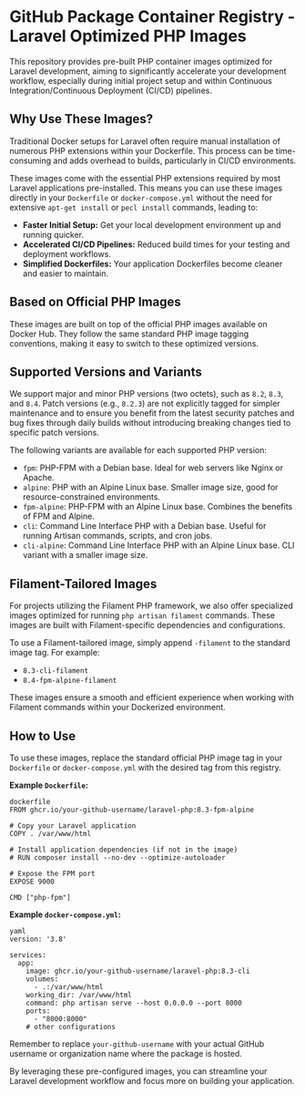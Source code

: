 # GitHub Package Container Registry - Laravel Optimized PHP Images

This repository provides pre-built PHP container images optimized for Laravel development, aiming to significantly accelerate your development workflow, especially during initial project setup and within Continuous Integration/Continuous Deployment (CI/CD) pipelines.

## Why Use These Images?

Traditional Docker setups for Laravel often require manual installation of numerous PHP extensions within your Dockerfile. This process can be time-consuming and adds overhead to builds, particularly in CI/CD environments.

These images come with the essential PHP extensions required by most Laravel applications pre-installed. This means you can use these images directly in your `Dockerfile` or `docker-compose.yml` without the need for extensive `apt-get install` or `pecl install` commands, leading to:

- **Faster Initial Setup:** Get your local development environment up and running quicker.
- **Accelerated CI/CD Pipelines:** Reduced build times for your testing and deployment workflows.
- **Simplified Dockerfiles:** Your application Dockerfiles become cleaner and easier to maintain.

## Based on Official PHP Images

These images are built on top of the official PHP images available on Docker Hub. They follow the same standard PHP image tagging conventions, making it easy to switch to these optimized versions.

## Supported Versions and Variants

We support major and minor PHP versions (two octets), such as `8.2`, `8.3`, and `8.4`. Patch versions (e.g., `8.2.3`) are not explicitly tagged for simpler maintenance and to ensure you benefit from the latest security patches and bug fixes through daily builds without introducing breaking changes tied to specific patch versions.

The following variants are available for each supported PHP version:

- `fpm`: PHP-FPM with a Debian base. Ideal for web servers like Nginx or Apache.
- `alpine`: PHP with an Alpine Linux base. Smaller image size, good for resource-constrained environments.
- `fpm-alpine`: PHP-FPM with an Alpine Linux base. Combines the benefits of FPM and Alpine.
- `cli`: Command Line Interface PHP with a Debian base. Useful for running Artisan commands, scripts, and cron jobs.
- `cli-alpine`: Command Line Interface PHP with an Alpine Linux base. CLI variant with a smaller image size.

## Filament-Tailored Images

For projects utilizing the Filament PHP framework, we also offer specialized images optimized for running `php artisan filament` commands. These images are built with Filament-specific dependencies and configurations.

To use a Filament-tailored image, simply append `-filament` to the standard image tag. For example:

- `8.3-cli-filament`
- `8.4-fpm-alpine-filament`

These images ensure a smooth and efficient experience when working with Filament commands within your Dockerized environment.

## How to Use

To use these images, replace the standard official PHP image tag in your `Dockerfile` or `docker-compose.yml` with the desired tag from this registry.

**Example `Dockerfile`:**
```
dockerfile
FROM ghcr.io/your-github-username/laravel-php:8.3-fpm-alpine

# Copy your Laravel application
COPY . /var/www/html

# Install application dependencies (if not in the image)
# RUN composer install --no-dev --optimize-autoloader

# Expose the FPM port
EXPOSE 9000

CMD ["php-fpm"]
```
**Example `docker-compose.yml`:**
```
yaml
version: '3.8'

services:
  app:
    image: ghcr.io/your-github-username/laravel-php:8.3-cli
    volumes:
      - .:/var/www/html
    working_dir: /var/www/html
    command: php artisan serve --host 0.0.0.0 --port 8000
    ports:
      - "8000:8000"
    # other configurations
```
Remember to replace `your-github-username` with your actual GitHub username or organization name where the package is hosted.

By leveraging these pre-configured images, you can streamline your Laravel development workflow and focus more on building your application.